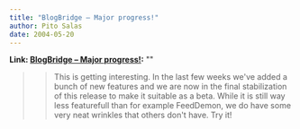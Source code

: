```yaml
---
title: "BlogBridge – Major progress!"
author: Pito Salas
date: 2004-05-20
---
```


**Link: [BlogBridge – Major progress!](None):** ""


>>

>> This is getting interesting. In the last few weeks we've added a bunch of
new features and we are now in the final stabilization of this release to make
it suitable as a beta. While it is still way less featurefull than for example
FeedDemon, we do have some very neat wrinkles that others don't have. Try it!


